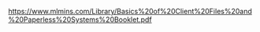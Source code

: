 https://www.mlmins.com/Library/Basics%20of%20Client%20Files%20and%20Paperless%20Systems%20Booklet.pdf
